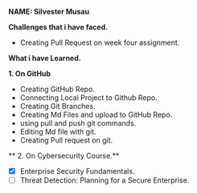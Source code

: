 

**NAME: Silvester Musau**

**Challenges that i have faced.**

- Creating Pull Request on week four assignment.

**What i have Learned.**

 **1. On GitHub**

 - Creating GitHub Repo.
 - Connecting Local Project to Github Repo.
 - Creating Git Branches.
 - Creating Md Files and upload to GitHub Repo.
 - using pull and push git commands.
 - Editing Md file with git.
 - Creating Pull request on git.

** 2. On Cybersecurity Course.**

 - [x] Enterprise Security Fundamentals.
 - [ ] Threat Detection: Planning for a Secure Enterprise.
